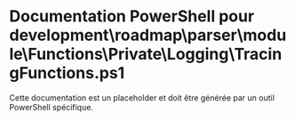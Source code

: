 # Documentation PowerShell pour development\roadmap\parser\module\Functions\Private\Logging\TracingFunctions.ps1

Cette documentation est un placeholder et doit être générée par un outil PowerShell spécifique.
